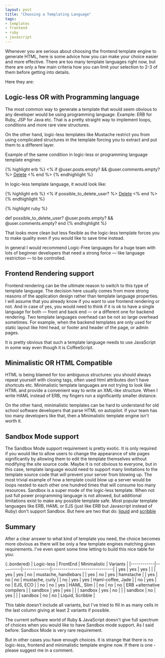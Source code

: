 ```yaml
---
layout: post
title: "Choosing a Templating Language"
tags: 
- templates
- frontend
- ruby
- javascript
---
```


Whenever you are serious about choosing the frontend template engine to generate HTML, here is some advice how you can make your choice easier and 
more effective. There are too many template languages right now, but there are only a few main criteria how you can limit your selection to 2-3 of them before
getting into details.


<!--more-->

Here they are:

## Logic-less OR with Programming language

The most common way to generate a template that would seem obvious to any developer would be using programming language.
Example: ERB for Ruby, JSP for Java etc.
That is a pretty straight way to implement loops, conditions and more rare view structures.

On the other hand, logic-less templates like Mustache restrict you from using complicated structures in the template forcing you to extract and put them to a different layer.

Example of the same condition in logic-less or programming language template engines:

{% highlight erb %}
<% if @user.posts.empty? && @user.comments.empty? %>
  <a href="#">Delete</a>
<% end %>
{% endhighlight %}
  
In logic-less template language, it would look like:

{% highlight erb %}
<% if possible_to_delete_user? %>
  <a href="#">Delete</a>
<% end %>
{% endhighlight %}

{% highlight ruby %}

def possible_to_delete_user?
  @user.posts.empty? && @user.comments.empty?
end
{% endhighlight %}

That looks more clean but less flexible as the logic-less template forces you to make quality even if you would like to save time instead.

In general I would recommend Logic-Free languages for a huge team with lots of beginner developers that need a strong force &mdash; like language restriction &mdash; to be controlled.

## Frontend Rendering support

Frontend rendering can be the ultimate reason to switch to this type of template language. The decision here usually comes from more strong reasons of the application design rather than template language properties.
I will assume that you already know if you want to use frontend rendering or not.
And in case of yes, you would need to think if it is ok to have a single language  for both &mdash; front and back end &mdash; or a different one for backend rendering.
Two template languages overhead can be not so large overhead sometimes. For example, when the backend templates are only used for static layout like html head, or footer and header of the page, or admin pages.

It is pretty obvious that such a template language needs to use JavaScript in some way even though it is CoffeeScript. 

## Minimalistic OR HTML Compatible

HTML is being blamed for too ambiguous structures: you should always repeat yourself with closing tags, often used html attributes don't have shortcuts etc.
Minimalistic template languages are not trying to look like HTML and provide a convenient way to write an XML-like structure.
When I write HAML instead of ERB, my fingers run a significantly smaller distance.

On the other hand, minimalistic templates can be hard to understand for old school software developers that parse HTML on autopilot.
If your team has too many developers like that, then a Minimalistic template engine isn't worth it.

## Sandbox Mode support

The Sandbox Mode support requirement is pretty exotic. It is only required if you would like to allow users to change the appearance of site pages significantly
by allowing them to edit the template themselves without modifying the site source code.
Maybe it is not obvious to everyone, but in this case, template language would need to support many limitations to the template source code that will prevent your server from blowing up.
The most trivial example of how a template could blow up a server would be loops nested to each other one hundred times that will consume too many resources.
Sandbox is a super mode of the logic-less template. When not just full power programming language is not allowed, but additional limitations exist to make any possible template safe.
Most popular template languages like ERB, HAML or EJS (just like ERB but Javascript instead of Ruby) don't support Sandbox. But here are two that do: [liquid](http://github.com/shopify/liquid) and [scribble](https://github.com/stefankroes/scribble)

## Summary

After a clear answer to what kind of template you need, the choice becomes more obvious as there will be only a few template engines matching given requirements.
I've even spent some time letting to build this nice table for you:

{:.bordered}
| Logic-less | FrontEnd | Minimalistic | Variants                      |
|------------|----------|--------------|-------------------------------|
| yes        | yes      | yes          |                               |
| yes        | yes      | no           | mustache, handlebars          |
| yes        | no       | yes          | hamstache                     |
| yes        | no       | no           | mustache, curly               |
| no         | yes      | yes          | Haml-coffee, Jade             |
| no         | yes      | no           | EJS, ECO                      |
| no         | no       | yes          | HAML, Slim                    |
| no         | no       | no           | ERB +alternative compilers    |
| sandbox    | yes      | yes          |                               |
| sandbox    | yes      | no           |                               |
| sandbox    | no       | yes          |                               |
| sandbox    | no       | no           | Liquid, Scribble              |

This table doesn't include all variants, but I've tried to fill in as many cells in the last column giving at least 2 variants if possible.

The current software world of Ruby & JavaScript doesn't give full spectrum of choices when you would like to have Sandbox mode support.
As I said before: Sandbox Mode is very rare requirement.

But in other cases you have enough choices. It is strange that there is no logic-less, frontend and minimalistic template engine now. If there is one - please suggest me in a comment.

